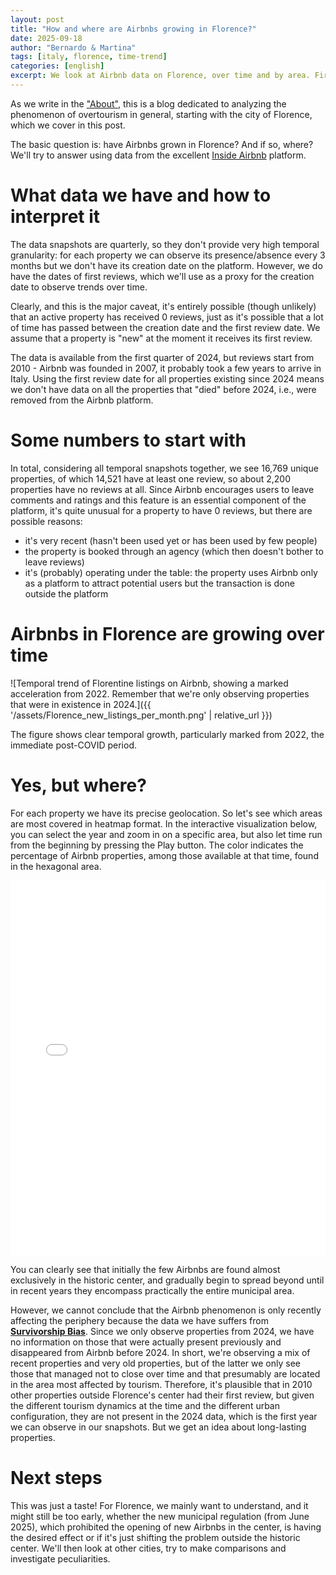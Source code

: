 ```yaml
---
layout: post
title: "How and where are Airbnbs growing in Florence?"
date: 2025-09-18
author: "Bernardo & Martina"
tags: [italy, florence, time-trend]
categories: [english]
excerpt: We look at Airbnb data on Florence, over time and by area. First part, an analysis to get started.
---
```


As we write in the ["About"](https://bernomone.github.io/citybreaking/about/), this is a blog dedicated to analyzing the phenomenon of overtourism in general, starting with the city of Florence, which we cover in this post.

The basic question is: have Airbnbs grown in Florence? And if so, where?
We'll try to answer using data from the excellent [Inside Airbnb](https://insideAirbnb.com/about/) platform.

# What data we have and how to interpret it

The data snapshots are quarterly, so they don't provide very high temporal granularity: for each property we can observe its presence/absence every 3 months but we don't have its creation date on the platform. However, we do have the dates of first reviews, which we'll use as a proxy for the creation date to observe trends over time.

Clearly, and this is the major caveat, it's entirely possible (though unlikely) that an active property has received 0 reviews, just as it's possible that a lot of time has passed between the creation date and the first review date. We assume that a property is "new" at the moment it receives its first review.

The data is available from the first quarter of 2024, but reviews start from 2010 - Airbnb was founded in 2007, it probably took a few years to arrive in Italy. Using the first review date for all properties existing since 2024 means we don't have data on all the properties that "died" before 2024, i.e., were removed from the Airbnb platform.

# Some numbers to start with

In total, considering all temporal snapshots together, we see 16,769 unique properties, of which 14,521 have at least one review, so about 2,200 properties have no reviews at all. Since Airbnb encourages users to leave comments and ratings and this feature is an essential component of the platform, it's quite unusual for a property to have 0 reviews, but there are possible reasons:
* it's very recent (hasn't been used yet or has been used by few people)
* the property is booked through an agency (which then doesn't bother to leave reviews)
* it's (probably) operating under the table: the property uses Airbnb only as a platform to attract potential users but the transaction is done outside the platform

# Airbnbs in Florence are growing over time

![Temporal trend of Florentine listings on Airbnb, showing a marked acceleration from 2022. Remember that we're only observing properties that were in existence in 2024.]({{ '/assets/Florence_new_listings_per_month.png' | relative_url }})

The figure shows clear temporal growth, particularly marked from 2022, the immediate post-COVID period.

# Yes, but where?

For each property we have its precise geolocation. So let's see which areas are most covered in heatmap format. In the interactive visualization below, you can select the year and zoom in on a specific area, but also let time run from the beginning by pressing the Play button. The color indicates the percentage of Airbnb properties, among those available at that time, found in the hexagonal area.

<iframe src='{{ "/assets/listing_first_review.html" | relative_url }}' width='100%' height='600px' frameborder='0' alt=""></iframe>

You can clearly see that initially the few Airbnbs are found almost exclusively in the historic center, and gradually begin to spread beyond until in recent years they encompass practically the entire municipal area.

However, we cannot conclude that the Airbnb phenomenon is only recently affecting the periphery because the data we have suffers from [**Survivorship Bias**](https://en.wikipedia.org/wiki/Survivorship_bias). Since we only observe properties from 2024, we have no information on those that were actually present previously and disappeared from Airbnb before 2024.
In short, we're observing a mix of recent properties and very old properties, but of the latter we only see those that managed not to close over time and that presumably are located in the area most affected by tourism. Therefore, it's plausible that in 2010 other properties outside Florence's center had their first review, but given the different tourism dynamics at the time and the different urban configuration, they are not present in the 2024 data, which is the first year we can observe in our snapshots.
But we get an idea about long-lasting properties.

# Next steps

This was just a taste! For Florence, we mainly want to understand, and it might still be too early, whether the new municipal regulation (from June 2025), which prohibited the opening of new Airbnbs in the center, is having the desired effect or if it's just shifting the problem outside the historic center. We'll then look at other cities, try to make comparisons and investigate peculiarities.